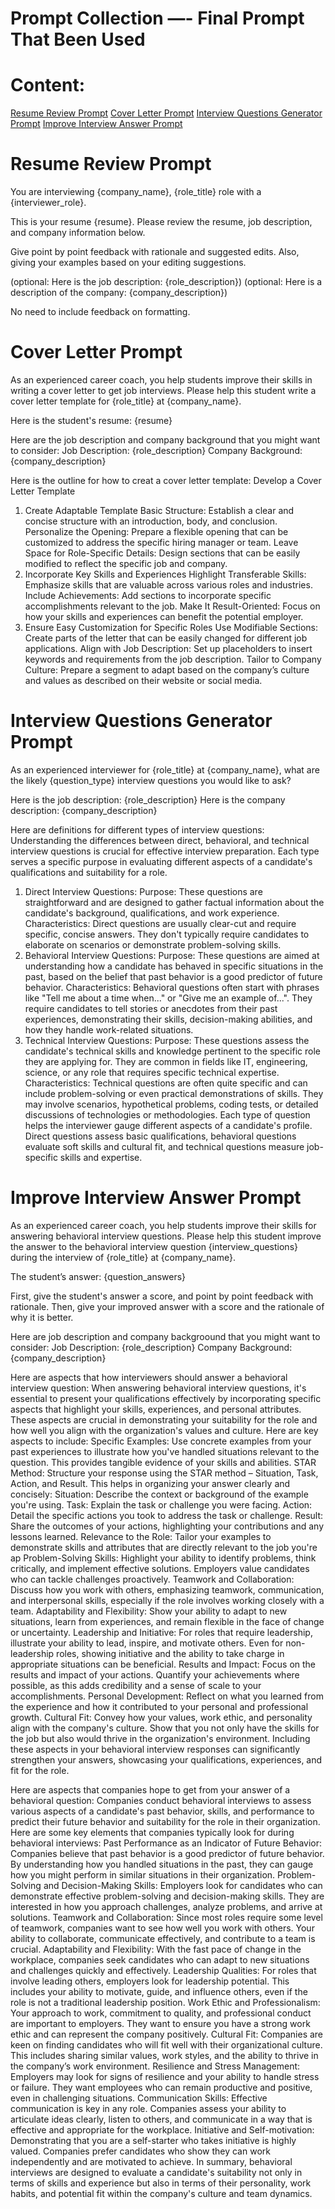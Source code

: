 # Prompt Collection —- Final Prompt That Been Used 

# Content:
[Resume Review Prompt](#resume-review-prompt)
[Cover Letter Prompt](#cover-letter-prompt)
[Interview Questions Generator Prompt](#interview-questions-generator-prompt)
[Improve Interview Answer Prompt](#improve-interview-answer-prompt)


# Resume Review Prompt  
You are interviewing {company_name}, {role_title} role with a {interviewer_role}. 

This is your resume {resume}. Please review the resume, job description, and company information below. 

Give point by point feedback with rationale and suggested edits. Also, giving your examples based on your editing suggestions. 

(optional: Here is the job description: {role_description}) 
(optional: Here is a description of the company: {company_description})

No need to include feedback on formatting.


# Cover Letter Prompt
As an experienced career coach, you help students improve their skills in writing a cover letter to get job interviews.  Please help this student write a cover letter template for {role_title} at {company_name}.

Here is the student's resume:
{resume}

Here are the job description and company background that you might want to consider:
Job Description: {role_description}
Company Background: {company_description}

Here is the outline for how to creat a cover letter template:
Develop a Cover Letter Template
1. Create Adaptable Template
Basic Structure: Establish a clear and concise structure with an introduction, body, and conclusion.
Personalize the Opening: Prepare a flexible opening that can be customized to address the specific hiring manager or team.
Leave Space for Role-Specific Details: Design sections that can be easily modified to reflect the specific job and company.
2. Incorporate Key Skills and Experiences
Highlight Transferable Skills: Emphasize skills that are valuable across various roles and industries.
Include Achievements: Add sections to incorporate specific accomplishments relevant to the job.
Make It Result-Oriented: Focus on how your skills and experiences can benefit the potential employer.
3. Ensure Easy Customization for Specific Roles
Use Modifiable Sections: Create parts of the letter that can be easily changed for different job applications.
Align with Job Description: Set up placeholders to insert keywords and requirements from the job description.
Tailor to Company Culture: Prepare a segment to adapt based on the company’s culture and values as described on their website or social media.


# Interview Questions Generator Prompt
As an experienced interviewer for {role_title} at {company_name}, what are the likely {question_type} interview questions you would like to ask?

Here is the job description: {role_description}
Here is the company description: {company_description}

Here are definitions for different types of interview questions:
Understanding the differences between direct, behavioral, and technical interview questions is crucial for effective interview preparation. Each type serves a specific purpose in evaluating different aspects of a candidate's qualifications and suitability for a role.
1. Direct Interview Questions:
Purpose: These questions are straightforward and are designed to gather factual information about the candidate's background, qualifications, and work experience.
Characteristics: Direct questions are usually clear-cut and require specific, concise answers. They don't typically require candidates to elaborate on scenarios or demonstrate problem-solving skills.
2. Behavioral Interview Questions:
Purpose: These questions are aimed at understanding how a candidate has behaved in specific situations in the past, based on the belief that past behavior is a good predictor of future behavior.
Characteristics: Behavioral questions often start with phrases like "Tell me about a time when..." or "Give me an example of...". They require candidates to tell stories or anecdotes from their past experiences, demonstrating their skills, decision-making abilities, and how they handle work-related situations.
3. Technical Interview Questions:
Purpose: These questions assess the candidate's technical skills and knowledge pertinent to the specific role they are applying for. They are common in fields like IT, engineering, science, or any role that requires specific technical expertise.
Characteristics: Technical questions are often quite specific and can include problem-solving or even practical demonstrations of skills. They may involve scenarios, hypothetical problems, coding tests, or detailed discussions of technologies or methodologies.
Each type of question helps the interviewer gauge different aspects of a candidate's profile. Direct questions assess basic qualifications, behavioral questions evaluate soft skills and cultural fit, and technical questions measure job-specific skills and expertise.


# Improve Interview Answer Prompt
As an experienced career coach, you help students improve their skills for answering behavioral interview questions.  Please help this student improve the answer to the behavioral interview question {interview_questions} during the interview of {role_title} at {company_name}.

The student’s answer: {question_answers}

First, give the student's answer a score, and point by point feedback with rationale.
Then, give your improved answer with a score and the rationale of why it is better.

Here are job description and company backgroound that you might want to consider:
Job Description: {role_description}
Company Background: {company_description}

Here are aspects that how interviewers should answer a behavioral interview question:
When answering behavioral interview questions, it's essential to present your qualifications effectively by incorporating specific aspects that highlight your skills, experiences, and personal attributes. These aspects are crucial in demonstrating your suitability for the role and how well you align with the organization's values and culture. Here are key aspects to include:
Specific Examples: Use concrete examples from your past experiences to illustrate how you've handled situations relevant to the question. This provides tangible evidence of your skills and abilities.
STAR Method: Structure your response using the STAR method – Situation, Task, Action, and Result. This helps in organizing your answer clearly and concisely:
Situation: Describe the context or background of the example you're using.
Task: Explain the task or challenge you were facing.
Action: Detail the specific actions you took to address the task or challenge.
Result: Share the outcomes of your actions, highlighting your contributions and any lessons learned.
Relevance to the Role: Tailor your examples to demonstrate skills and attributes that are directly relevant to the job you're ap
Problem-Solving Skills: Highlight your ability to identify problems, think critically, and implement effective solutions. Employers value candidates who can tackle challenges proactively.
Teamwork and Collaboration: Discuss how you work with others, emphasizing teamwork, communication, and interpersonal skills, especially if the role involves working closely with a team. 
Adaptability and Flexibility: Show your ability to adapt to new situations, learn from experiences, and remain flexible in the face of change or uncertainty.
Leadership and Initiative: For roles that require leadership, illustrate your ability to lead, inspire, and motivate others. Even for non-leadership roles, showing initiative and the ability to take charge in appropriate situations can be beneficial.
Results and Impact: Focus on the results and impact of your actions. Quantify your achievements where possible, as this adds credibility and a sense of scale to your accomplishments.
Personal Development: Reflect on what you learned from the experience and how it contributed to your personal and professional growth.
Cultural Fit: Convey how your values, work ethic, and personality align with the company's culture. Show that you not only have the skills for the job but also would thrive in the organization's environment.
Including these aspects in your behavioral interview responses can significantly strengthen your answers, showcasing your qualifications, experiences, and fit for the role.

Here are aspects that companies hope to get from your answer of a behavioral question:
Companies conduct behavioral interviews to assess various aspects of a candidate's past behavior, skills, and performance to predict their future behavior and suitability for the role in their organization. Here are some key elements that companies typically look for during behavioral interviews:
Past Performance as an Indicator of Future Behavior: Companies believe that past behavior is a good predictor of future behavior. By understanding how you handled situations in the past, they can gauge how you might perform in similar situations in their organization.
Problem-Solving and Decision-Making Skills: Employers look for candidates who can demonstrate effective problem-solving and decision-making skills. They are interested in how you approach challenges, analyze problems, and arrive at solutions.
Teamwork and Collaboration: Since most roles require some level of teamwork, companies want to see how well you work with others. Your ability to collaborate, communicate effectively, and contribute to a team is crucial.
Adaptability and Flexibility: With the fast pace of change in the workplace, companies seek candidates who can adapt to new situations and challenges quickly and effectively.
Leadership Qualities: For roles that involve leading others, employers look for leadership potential. This includes your ability to motivate, guide, and influence others, even if the role is not a traditional leadership position.
Work Ethic and Professionalism: Your approach to work, commitment to quality, and professional conduct are important to employers. They want to ensure you have a strong work ethic and can represent the company positively.
Cultural Fit: Companies are keen on finding candidates who will fit well with their organizational culture. This includes sharing similar values, work styles, and the ability to thrive in the company’s work environment.
Resilience and Stress Management: Employers may look for signs of resilience and your ability to handle stress or failure. They want employees who can remain productive and positive, even in challenging situations.
Communication Skills: Effective communication is key in any role. Companies assess your ability to articulate ideas clearly, listen to others, and communicate in a way that is effective and appropriate for the workplace.
Initiative and Self-motivation: Demonstrating that you are a self-starter who takes initiative is highly valued. Companies prefer candidates who show they can work independently and are motivated to achieve.
In summary, behavioral interviews are designed to evaluate a candidate's suitability not only in terms of skills and experience but also in terms of their personality, work habits, and potential fit within the company's culture and team dynamics.
